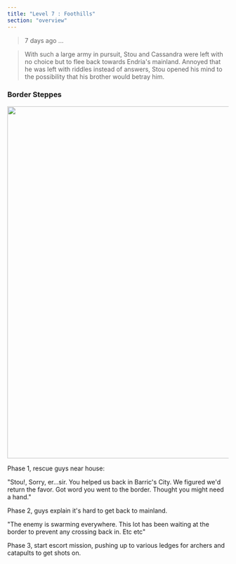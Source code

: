 ```yaml
---
title: "Level 7 : Foothills"
section: "overview"
---
```


> 7 days ago ...

> With such a large army in pursuit, Stou and Cassandra were left with no choice but to flee back towards Endria's mainland. Annoyed that he was left with riddles instead of answers, Stou opened his mind to the possibility that his brother would betray him.

### Border Steppes

<img src="https://www.dropbox.com/s/jn2p2ul9tsa360v/foothills_03.jpg?raw=1" width="800" />

Phase 1, rescue guys near house:

"Stou!, Sorry, er...sir. You helped us back in Barric's City. We figured we'd return the favor. Got word you went to the border. Thought you might need a hand."

Phase 2, guys explain it's hard to get back to mainland.

"The enemy is swarming everywhere. This lot has been waiting at the border to prevent any crossing back in. Etc etc"

Phase 3, start escort mission, pushing up to various ledges for archers and catapults to get shots on.